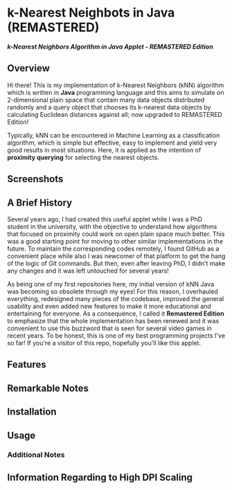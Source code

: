 # k-Nearest Neighbots in Java (REMASTERED)
_**k-Nearest Neighbors Algorithm in Java Applet - REMASTERED Edition**_

## Overview ##

Hi there! This is my implementation of k-Nearest Neighbors (kNN) algorithm which is written in **Java** programming language and this aims to simulate on 2-dimensional plain space that contain many data objects distributed randomly and a query object that chooses its k-nearest data objects by calculating Euclidean distances against all; now upgraded to REMASTERED Edition!

Typically, kNN can be encountered in Machine Learning as a classification algorithm, which is simple but effective, easy to implement and yield very good results in most situations. Here, it is applied as the intention of **proximity querying** for selecting the nearest objects.

## Screenshots ##

<!-- ![Screenshot 1](Screenshots/KNN_applet_remastered(1).png)

![Screenshot 2](Screenshots/KNN_applet_remastered(3).png)

![Screenshot 3](Screenshots/KNN_applet_remastered(4).png)

![Screenshot 4](Screenshots/KNN_applet_remastered(6).png) -->

## A Brief History ##

Several years ago, I had created this useful applet while I was a PhD student in the university, with the objective to understand how algorithms that focused on proximity could work on open plain space much better. This was a good starting point for moving to other similar implementations in the future. To maintain the corresponding codes remotely, I found GitHub as a convenient place while also I was newcomer of that platform to get the hang of the logic of Git commands. But then, even after leaving PhD, I didn't make any changes and it was left untouched for several years!

As being one of my first repositories here, my initial version of kNN Java was becoming so obsolete through my eyes! For this reason, I overhauled everything, redesigned many pieces of the codebase, improved the general usability and even added new features to make it more educational and entertaining for everyone. As a consequence, I called it **Remastered Edition** to emphasize that the whole implementation has been renewed and it was convenient to use this buzzword that is seen for several video games in recent years. To be honest, this is one of my best programming projects I've so far! If you're a visitor of this repo, hopefully you'll like this applet.

## Features ##

## Remarkable Notes ###

## Installation ##

## Usage ##

### Additional Notes ###

## Information Regarding to High DPI Scaling ##
